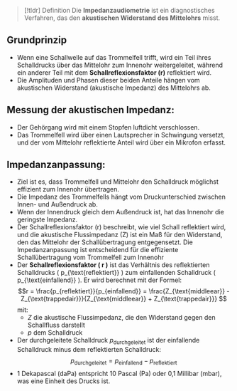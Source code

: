 > [!tldr] Definition
>  Die **Impedanzaudiometrie** ist ein diagnostisches Verfahren, das den **akustischen Widerstand des Mittelohrs** misst.

## Grundprinzip 
- Wenn eine Schallwelle auf das Trommelfell trifft, wird ein Teil ihres Schalldrucks über das Mittelohr zum Innenohr weitergeleitet, während ein anderer Teil mit dem **Schallreflexionsfaktor (r)** reflektiert wird.
- Die Amplituden und Phasen dieser beiden Anteile hängen vom akustischen Widerstand (akustische Impedanz) des Mittelohrs ab.
## Messung der akustischen Impedanz:
- Der Gehörgang wird mit einem Stopfen luftdicht verschlossen.
- Das Trommelfell wird über einen Lautsprecher in Schwingung versetzt, und der vom Mittelohr reflektierte Anteil wird über ein Mikrofon erfasst.
## Impedanzanpassung:
- Ziel ist es, dass Trommelfell und Mittelohr den Schalldruck möglichst effizient zum Innenohr übertragen.
- Die Impedanz des Trommelfells hängt vom Druckunterschied zwischen Innen- und Außendruck ab.
- Wenn der Innendruck gleich dem Außendruck ist, hat das Innenohr die geringste Impedanz.
- Der Schallreflexionsfaktor (r) beschreibt, wie viel Schall reflektiert wird, und die akustische Flussimpedanz (Z) ist ein Maß für den Widerstand, den das Mittelohr der Schallübertragung entgegensetzt. Die Impedanzanpassung ist entscheidend für die effiziente Schallübertragung vom Trommelfell zum Innenohr
- Der **Schallreflexionsfaktor ( r )** ist das Verhältnis des reflektierten Schalldrucks ( p_{\text{reflektiert}} ) zum einfallenden Schalldruck ( p_{\text{einfallend}} ). Er wird berechnet mit der Formel: $$r = \frac{p_{reflektiert}}{p_{einfallend}} = \frac{Z_{\text{middleear}} - Z_{\text{trappedair}}}{Z_{\text{middleear}} + Z_{\text{trappedair}}} $$ mit:
	- $Z$ die akustische Flussimpedanz, die den Widerstand gegen den Schallfluss darstellt
	- $p$ dem Schalldruck
- Der durchgeleitete Schalldruck $p_{\text{durchgeleitet}}$ ist der einfallende Schalldruck minus dem reflektierten Schalldruck:$$p_{\text{durchgeleitet}} = p_{\text{einfallend}} - p_{\text{reflektiert}} $$
- 1 Dekapascal (daPa) entspricht 10 Pascal (Pa) oder 0,1 Millibar (mbar), was eine Einheit des Drucks ist.
